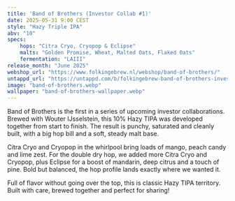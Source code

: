 ```yaml
---
title: 'Band of Brothers (Investor Collab #1)'
date: 2025-05-31 9:00 CEST
style: "Hazy Triple IPA"
abv: "10"
specs:
    hops: "Citra Cryo, Cryopop & Eclipse"
    malts: "Golden Promise, Wheat, Malted Oats, Flaked Oats"
    fermentation: "LAIII"
release_month: "June 2025"
webshop_url: "https://www.folkingebrew.nl/webshop/band-of-brothers/"
untappd_url: "https://untappd.com/b/folkingebrew-band-of-brothers-investor-collab-1/6299291"
image: "band-of-brothers.webp"
wallpaper: "band-of-brothers-wallpaper.webp"
---
```


Band of Brothers is the first in a series of upcoming investor collaborations. Brewed with Wouter IJsselstein, this 10% Hazy TIPA was developed together from start to finish. The result is punchy, saturated and cleanly built, with a big hop bill and a soft, steady malt base.

Citra Cryo and Cryopop in the whirlpool bring loads of mango, peach candy and lime zest. For the double dry hop, we added more Citra Cryo and Cryopop, plus Eclipse for a boost of mandarin, deep citrus and a touch of pine. Bold but balanced, the hop profile lands exactly where we wanted it.

Full of flavor without going over the top, this is classic Hazy TIPA territory. Built with care, brewed together and perfect for sharing!
